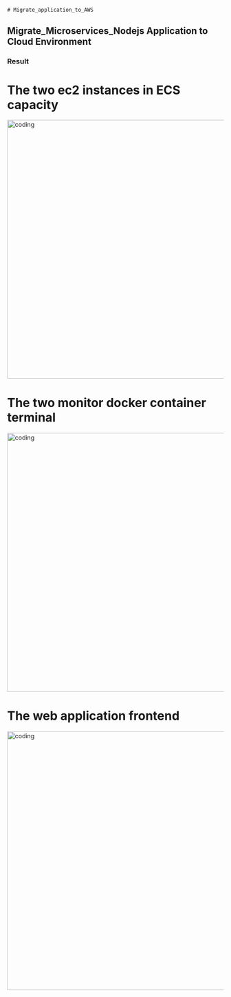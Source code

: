     # Migrate_application_to_AWS



## Migrate_Microservices_Nodejs Application to Cloud Environment


### Result


# The two ec2 instances in ECS capacity

<img align = "center" alt = "coding" width = "600" src = "https://blogger.googleusercontent.com/img/a/AVvXsEj3LuOtlPiY7BBL_bJRdkXPq6M0I7gVROG_XX6kPYrv6TUmE-xqyGqBQI8fqkSZNMs2iqJIZMql-Hy3N5yTDJyOc_czPssGkqjY8W5o8uQkKlNS1vP8mlz6citXPH8IHeqrwev4Hr2AYrGg_PcL8_OPq5E7kjyWBxigJeIQ-pjFQg-rvhQa_Mu5Nz6a83PH">

# The two monitor docker container terminal


<img align = "center" alt = "coding" width = "600" src = "https://blogger.googleusercontent.com/img/a/AVvXsEgxLawcptAb2aGpKzSCNs2gdFAsbMPbqH144Y1CU8Od3fKKeQK8m7D1cs1vNJ2JwRp8CR3moXvOg9gJ0_TDA0QxZTDo6SHi3f8BjG5_nhnzRyrpDMPpxYbqojp0dOZEFHbhgEact1eC1YbiVdviN_xk3XtYFrScS4dnFE0M_-QeNVS9dymbDt02bKBMj9u0">


# The web application frontend

<img align = "center" alt = "coding" width = "600" src = "https://blogger.googleusercontent.com/img/a/AVvXsEg0v-HAqBmw5AO-m8YdN_kRedSnDkFlgMQAw8ptDWySpfqnTvvmxDytu0du0U4Ec2CWmC4LC_noWDjAyNN3gNN4wr9IPCvgZ6U6iGWkB5haFJoNOciBN_gxtMzN3di_h0umoKk3iJd7MkrJTxXxinKr-Cp75Bz8cShoK9gpjVuLzG_t5bwjHF9PhFkAXYzL">

